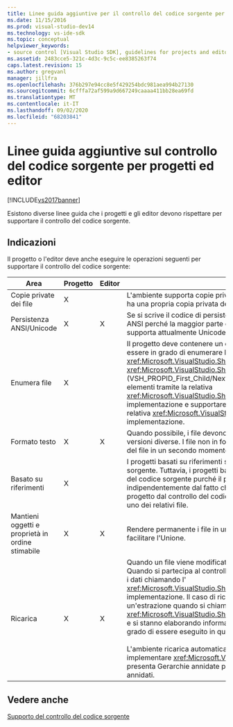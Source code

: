 ```yaml
---
title: Linee guida aggiuntive per il controllo del codice sorgente per progetti ed editor | Microsoft Docs
ms.date: 11/15/2016
ms.prod: visual-studio-dev14
ms.technology: vs-ide-sdk
ms.topic: conceptual
helpviewer_keywords:
- source control [Visual Studio SDK], guidelines for projects and editors
ms.assetid: 2483cce5-321c-4d3c-9c5c-ee8385263f74
caps.latest.revision: 15
ms.author: gregvanl
manager: jillfra
ms.openlocfilehash: 376b297e94cc8e5f429254bdc981aea994b27130
ms.sourcegitcommit: 6cfffa72af599a9d667249caaaa411bb28ea69fd
ms.translationtype: MT
ms.contentlocale: it-IT
ms.lasthandoff: 09/02/2020
ms.locfileid: "68203841"
---
```

# <a name="additional-source-control-guidelines-for-projects-and-editors"></a>Linee guida aggiuntive sul controllo del codice sorgente per progetti ed editor
[!INCLUDE[vs2017banner](../../includes/vs2017banner.md)]

Esistono diverse linee guida che i progetti e gli editor devono rispettare per supportare il controllo del codice sorgente.  
  
## <a name="guidelines"></a>Indicazioni  
 Il progetto o l'editor deve anche eseguire le operazioni seguenti per supportare il controllo del codice sorgente:  
  
|Area|Progetto|Editor|Dettagli|  
|----------|-------------|------------|-------------|  
|Copie private dei file|X||L'ambiente supporta copie private dei file. Ovvero ogni persona integrata nel progetto ha una propria copia privata dei file presenti in tale progetto.|  
|Persistenza ANSI/Unicode|X|X|Se si scrive il codice di persistenza, salvare in modo permanente i file nel modulo ANSI perché la maggior parte dei programmi di controllo del codice sorgente non supporta attualmente Unicode.|  
|Enumera file|X||Il progetto deve contenere un elenco specifico di tutti i file al suo interno e deve essere in grado di enumerare l'elenco di file utilizzando <xref:Microsoft.VisualStudio.Shell.Interop.IVsSccProject2> o <xref:Microsoft.VisualStudio.Shell.Interop.IVsHierarchy.GetProperty%2A> (VSH_PROPID_First_Child/Next_Sibling). Il progetto deve inoltre esporre i nomi degli elementi tramite la relativa <xref:Microsoft.VisualStudio.Shell.Interop.IVsProject.GetMkDocument%2A> implementazione e supportare la ricerca del nome (inclusi i file speciali) tramite la relativa <xref:Microsoft.VisualStudio.Shell.Interop.IVsProject.IsDocumentInProject%2A> implementazione.|  
|Formato testo|X|X|Quando possibile, i file devono essere in formato testo per supportare l'Unione di versioni diverse. I file non in formato testo non possono essere Uniti con altre versioni del file in un secondo momento. Il formato di testo preferito è XML.|  
|Basato su riferimenti|X||I progetti basati su riferimenti sono prontamente supportati nel controllo del codice sorgente. Tuttavia, i progetti basati su directory sono supportati anche dal controllo del codice sorgente purché il progetto possa produrre un elenco di file su richiesta, indipendentemente dal fatto che tali file esistano sul disco. Quando si apre un progetto dal controllo del codice sorgente, il file di progetto viene disattivato prima di uno dei relativi file.|  
|Mantieni oggetti e proprietà in ordine stimabile|X|X|Rendere permanente i file in un ordine prevedibile, ad esempio ordine alfabetico, per facilitare l'Unione.|  
|Ricarica|X|X|Quando un file viene modificato sul disco, l'editor deve essere in grado di ricaricarlo. Quando si partecipa al controllo del codice sorgente, l'ambiente consente di ricaricare i dati chiamando l' <xref:Microsoft.VisualStudio.Shell.Interop.IVsPersistDocData2.ReloadDocData%2A> implementazione. Il caso di ricaricamento più difficile è quando si verifica un'estrazione quando si chiama IVsQueryEditQuerySave:: <xref:Microsoft.VisualStudio.Shell.Interop.IVsQueryEditQuerySave2.QueryEditFiles%2A> e si stanno elaborando informazioni. Tuttavia, il codice di ricaricamento deve essere in grado di essere eseguito in questa situazione.<br /><br /> L'ambiente ricarica automaticamente i file di progetto. Tuttavia, un progetto deve implementare <xref:Microsoft.VisualStudio.Shell.Interop.IVsPersistHierarchyItem2> se presenta Gerarchie annidate per supportare il ricaricamento dei file di progetto annidati.|  
  
## <a name="see-also"></a>Vedere anche  
 [Supporto del controllo del codice sorgente](../../extensibility/internals/supporting-source-control.md)
